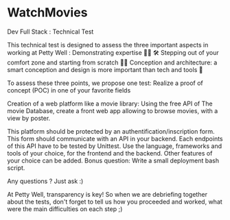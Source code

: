 # WatchMovies

Dev Full Stack : Technical Test

This technical test is designed to assess the three important aspects in working at Petty Well :
Demonstrating expertise 🧑‍💻 🛠️
Stepping out of your comfort zone and starting from scratch 🤯🤯
Conception and architecture: a smart conception and design is more important than tech and tools 📝

To assess these three points, we propose one test:
Realize a proof of concept (POC) in one of your favorite fields

Creation of a web platform like a movie library:
Using the free API of The movie Database, create a front web app allowing to browse movies, with a view by poster.

This platform should be protected by an authentification/inscription form. This form should communicate with an API in your backend. Each endpoints of this API have to be tested by Unittest.
Use the language, frameworks and tools of your choice, for the frontend and the backend.
Other features of your choice can be added.
Bonus question: Write a small deployment bash script.

Any questions ? Just ask :)

At Petty Well, transparency is key! So when we are debriefing together about the tests, don't forget to tell us how you proceeded and worked, what were the main difficulties on each step ;)
